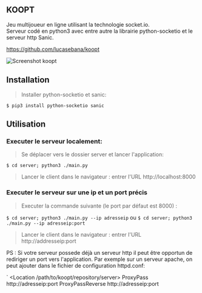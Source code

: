 KOOPT
-----
Jeu multijoueur en ligne utilisant la technologie socket.io.<br/>
Serveur codé en python3 avec entre autre la librairie python-socketio et le serveur http Sanic.

https://github.com/lucasebana/koopt

![Screenshot koopt](https://i.imgur.com/iSYoncU.png)


Installation
------------

> Installer python-socketio et sanic:

`$ pip3 install python-socketio sanic`

Utilisation
-----------

### Executer le serveur localement: 
> Se déplacer vers le dossier server et lancer l'application:

`$ cd server; python3 ./main.py`

> Lancer le client dans le navigateur : 
entrer l'URL http://localhost:8000

### Executer le serveur sur une ip et un port précis
> Executer la commande suivante (le port par défaut est 8000) : 

`$ cd server; python3 ./main.py --ip adresseip`
ou
`$ cd server; python3 ./main.py --ip adresseip:port`

> Lancer le client dans le navigateur : 
entrer l'URL http://addresseip:port

PS : Si votre serveur possede déjà un serveur http il peut être opportun de rediriger un port vers l'application.
Par exemple sur un serveur apache, on peut ajouter dans le fichier de configuration httpd.conf:

`
<Location /path/to/koopt/repository/server>
    ProxyPass  http://adresseip:port
    ProxyPassReverse  http://adresseip:port
</Location>


